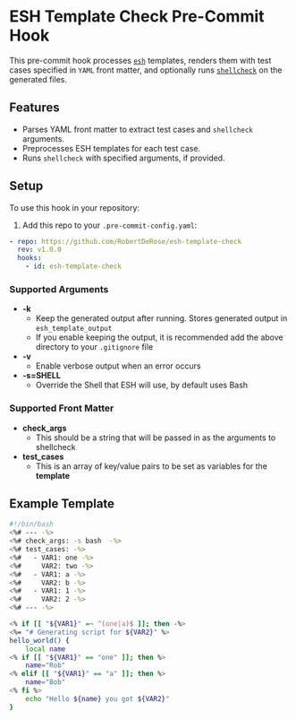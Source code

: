 # ESH Template Check Pre-Commit Hook

This pre-commit hook processes [`esh`](https://github.com/jirutka/esh) templates, renders them with test cases specified
in `YAML` front matter, and optionally runs [`shellcheck`](https://github.com/koalaman/shellcheck) on the generated
files.

## Features

- Parses YAML front matter to extract test cases and `shellcheck` arguments.
- Preprocesses ESH templates for each test case.
- Runs `shellcheck` with specified arguments, if provided.

## Setup

To use this hook in your repository:

1. Add this repo to your `.pre-commit-config.yaml`:

  ```yaml
  - repo: https://github.com/RobertDeRose/esh-template-check
    rev: v1.0.0
    hooks:
      - id: esh-template-check
  ```

### Supported Arguments

- **-k**
  - Keep the generated output after running. Stores generated output in `esh_template_output`
  - If you enable keeping the output, it is recommended add the above directory to your `.gitignore` file
- **-v**
  - Enable verbose output when an error occurs
- **-s=SHELL**
  - Override the Shell that ESH will use, by default uses Bash

### Supported Front Matter

- **check_args**
  - This should be a string that will be passed in as the arguments to shellcheck
- **test_cases**
  - This is an array of key/value pairs to be set as variables for the **template**

## Example Template

```bash
#!/bin/bash
<%# --- -%>
<%# check_args: -s bash  -%>
<%# test_cases: -%>
<%#   - VAR1: one -%>
<%#     VAR2: two -%>
<%#   - VAR1: a -%>
<%#     VAR2: b -%>
<%#   - VAR1: 1 -%>
<%#     VAR2: 2 -%>
<%# --- -%>

<% if [[ "${VAR1}" =~ ^(one|a)$ ]]; then -%>
<%= "# Generating script for ${VAR2}" %>
hello_world() {
    local name
<% if [[ "${VAR1}" == "one" ]]; then %>
    name="Rob"
<% elif [[ "${VAR1}" == "a" ]]; then %>
    name="Bob"
<% fi %>
    echo "Hello ${name} you got ${VAR2}"
}
```
